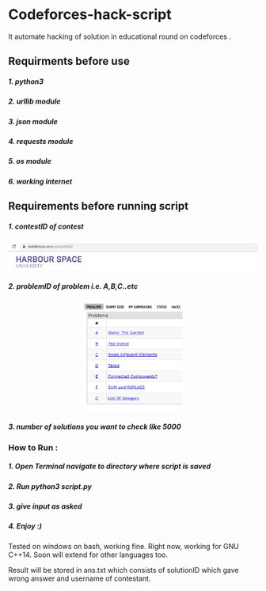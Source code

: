# Codeforces-hack-script
It automate hacking of solution in educational round on codeforces . 

## Requirments before use
##### 1. python3 
##### 2. urllib module
##### 3. json module
##### 4. requests module
##### 5. os module
##### 6. working internet

## Requirements before running script

##### 1. contestID of contest 
<p align="center">
    <a href="https://www.apachecn.org">
        <img width="2000" src="https://github.com/legolas-1/Codeforces-hack-script/blob/master/contestID.png">
    </a>
</p>

##### 2. problemID of problem i.e. A,B,C..etc
<p align="center">
    <a href="https://www.apachecn.org">
        <img width="200" src="https://github.com/legolas-1/Codeforces-hack-script/blob/master/problemID.png">
    </a>
</p>

##### 3. number of solutions you want to check like 5000

### How to Run :
##### 1. Open Terminal navigate to directory where script is saved 
##### 2. Run python3 script.py
##### 3. give input as asked 
##### 4. Enjoy :)

Tested on windows on bash, working fine.
Right now, working for GNU C++14. Soon will extend for other languages too.

Result will be stored in ans.txt which consists of solutionID which gave wrong answer and username of contestant.
